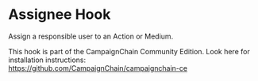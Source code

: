 Assignee Hook
=============

Assign a responsible user to an Action or Medium.

This hook is part of the CampaignChain Community Edition. Look here for
installation instructions: https://github.com/CampaignChain/campaignchain-ce